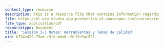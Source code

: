 ```yaml
---
content_type: resource
description: This is a resource file that contains information regarding session 3-5.
file: https://ol-ocw-studio-app-production.s3.amazonaws.com/courses/res-16-001-lean-enterprise-en-espanol-january-iap-2012/b784e42973adc9fdbda8a0f19e94c925_MITRES_16_001IAP12_3-5_Qua.pdf
file_type: application/pdf
resourcetype: Document
title: 'Session 3-5 Notes: Herramientas y Temas de Calidad'
uid: b784e429-73ad-c9fd-bda8-a0f19e94c925
---
```

